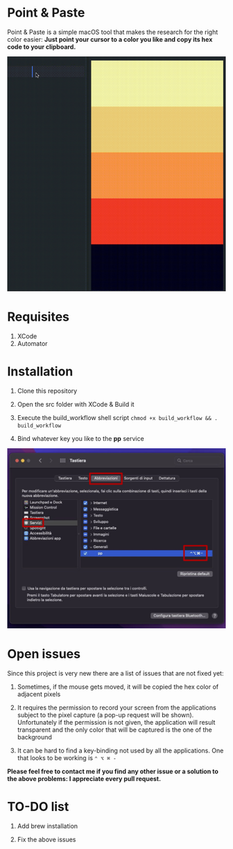 # Point & Paste
Point & Paste is a simple macOS tool that makes the research for the right color easier: **Just point your cursor to a color you like and copy its hex code to your clipboard.**

![PPGif](Resources/PP.gif)

# Requisites

1. XCode
2. Automator

# Installation

1. Clone this repository

2. Open the src folder with XCode & Build it

3. Execute the build_workflow shell script `chmod +x build_workflow && . build_workflow`

4. Bind whatever key you like to the **pp** service

![KeyboardScreen](Resources/KeyboardScreen.jpg)

# Open issues
Since this project is very new there are a list of issues that are not fixed yet:
1. Sometimes, if the mouse gets moved, it will be copied the hex color of adjacent pixels

2. It requires the permission to record your screen from the applications subject to the pixel capture (a pop-up request will be shown). Unfortunately if the permission is not given, the application will result transparent and the only color that will be captured is the one of the background

3. It can be hard to find a key-binding not used by all the applications. One that looks to be working is `⌃ ⌥ ⌘ -`

**Please feel free to contact me if you find any other issue or a solution to the above problems: I appreciate every pull request.**

# TO-DO list

1. Add brew installation

2. Fix the above issues
